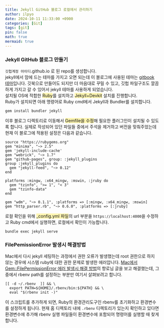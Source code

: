 ```yaml
---
title: Jekyll GitHub 블로그 로컬에서 관리하기
author: ilpyo
date: 2024-10-11 11:33:00 +0900
categories: [Git]
tags: [git]
pin: false
math: true
mermaid: true
---
```


### Jekyll GitHub 블로그 만들기
```깃헙계정 아이디```.github.io 로 된 repo를 생성합니다.   
jekyll에서 맘에 드는 테마를 가지고 오면 되는데 이 블로그에 사용된 테마는 [gitbook 테마](http://jekyllthemes.org/themes/)입니다. 깃북으로 만들어도 되지만 더 마음대로 꾸밀 수 있고, 깃헙 파일구조도 깔끔하게 가지고 갈 수 있어서 jekyll 테마를 사용하게 되었습니다.  
설치될 OS에 적합한 <span style="background-color:#fff5b1">Ruby</span>를 설치하고 <span style="background-color:#fff5b1">Jekyll+Devkit</span> 설치를 진행합니다.    
Ruby가 설치되면 아래 명령어로 Ruby cmd에서 Jekyll과 Bundler를 설치합니다.
```
gem install bundler jekyll 
```
이후 블로그 디렉토리로 이동해서 <span style="background-color:#fff5b1">Gemfile을 수정</span>해 필요한 플러그인이 설치될 수 있도록 합니다. 실제로 작성되어 있던 파일들 중에서 주석을 제거하고 버전을 맞춰주었는데 현재 이 블로그에 적용된 설정은 다음과 같습니다.
```
source "https://rubygems.org"
gem "minima", "~> 2.5"
gem 'jekyll-include-cache'
gem "webrick", "~> 1.7"
gem "github-pages", group: :jekyll_plugins
group :jekyll_plugins do
  gem "jekyll-feed", "~> 0.12"
end

platforms :mingw, :x64_mingw, :mswin, :jruby do
  gem "tzinfo", ">= 1", "< 3"
  gem "tzinfo-data"
end

gem "wdm", "~> 0.1.1", :platforms => [:mingw, :x64_mingw, :mswin]
gem "http_parser.rb", "~> 0.6.0", :platforms => [:jruby]
```
로컬 확인을 위해 <span style="background-color:#fff5b1">_config.yml 파일</span>의 url 부분을 ```https://localhost:4000```을 수정하고 Ruby cmd에서 실행하면, 로컬에서 확인이 가능합니다.
```
bundle exec jekyll serve
```

### FilePemissionError 발생시 해결방법
Mac에서 다시 jekyll 세팅하는 과정에서 권한 오류가 발생했는데 root 권한으로 하지 않는 경우에 시스템 ruby에 대한 권한 문제로 발생한 에러압니다.
[Mac에서 Gem::FilePermissionError 에러 발생시 해결 방법](https://jojoldu.tistory.com/288)의 향로님 글을 보고 해결했는데, 그 중에서 rbenv path를 설정하는 부분만 여기서 살펴보려고 합니다.
```
[[ -d ~/.rbenv  ]] && \
  export PATH=${HOME}/.rbenv/bin:${PATH} && \
  eval "$(rbenv init -)"
```
이 스크립트를 추가하게 되면, Ruby의 환경관리도구인 rbenv를 초기화하고 환경변수를 설정하게 됩니다. 현재 홈 디렉토리 내에 `.rbenv` 디렉토리가 있는지 확인하고 있다면 환경변수에 추가해 rbenv 실행 파일들이 환경변수에 포함되어 명령어를 실행할 때 찾게 합니다.







